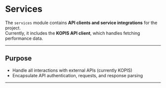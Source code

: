# Services

The `services` module contains **API clients and service integrations** for the project.  
Currently, it includes the **KOPIS API client**, which handles fetching performance data.

---

## Purpose

- Handle all interactions with external APIs (currently KOPIS)  
- Encapsulate API authentication, requests, and response parsing  

---